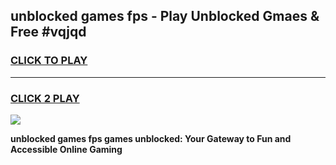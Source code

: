 
## unblocked games fps - Play Unblocked Gmaes & Free #vqjqd
<h3>
<a href="https://premium.freeplayer.one?title=unblocked_games_fps&ref=03M">CLICK TO PLAY</a></h3>
<hr>

<h3>
<a href="https://premium.freeplayer.one?title=unblocked_games_fps&ref=03M">CLICK 2 PLAY</a>
  
</h3>

<a href="https://premium.freeplayer.one?title=unblocked_games_fps&ref=03M"><img src="https://clearcache.store/games.png"></a>


**unblocked games fps games unblocked: Your Gateway to Fun and Accessible Online Gaming**
